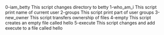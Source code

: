 0-iam_betty
This script changes directory to betty
1-who_am_i
This script print name of current user
2-groups
This script print part of user groups
3-new_owner
This script transfers ownership of files
4-empty
This script creates an empty file called hello
5-execute
This script changes and add execute to a file called hello
